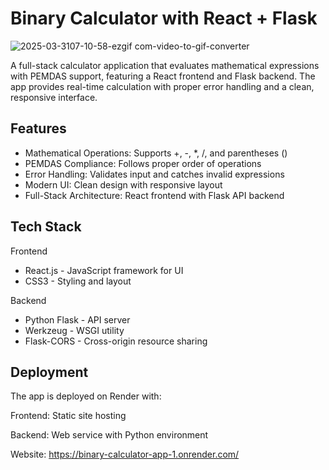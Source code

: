 # Binary Calculator with React + Flask

![2025-03-3107-10-58-ezgif com-video-to-gif-converter](https://github.com/user-attachments/assets/4e767fe9-4b42-45ab-9157-263200d706f7)

A full-stack calculator application that evaluates mathematical expressions with PEMDAS support, featuring a React frontend and Flask backend. The app provides real-time calculation with proper error handling and a clean, responsive interface.

## Features
- Mathematical Operations: Supports +, -, *, /, and parentheses ()
- PEMDAS Compliance: Follows proper order of operations
- Error Handling: Validates input and catches invalid expressions
- Modern UI: Clean design with responsive layout
- Full-Stack Architecture: React frontend with Flask API backend

## Tech Stack
Frontend
- React.js - JavaScript framework for UI
- CSS3 - Styling and layout

Backend
- Python Flask - API server
- Werkzeug - WSGI utility
- Flask-CORS - Cross-origin resource sharing

## Deployment
The app is deployed on Render with:

Frontend: Static site hosting

Backend: Web service with Python environment

Website: https://binary-calculator-app-1.onrender.com/
